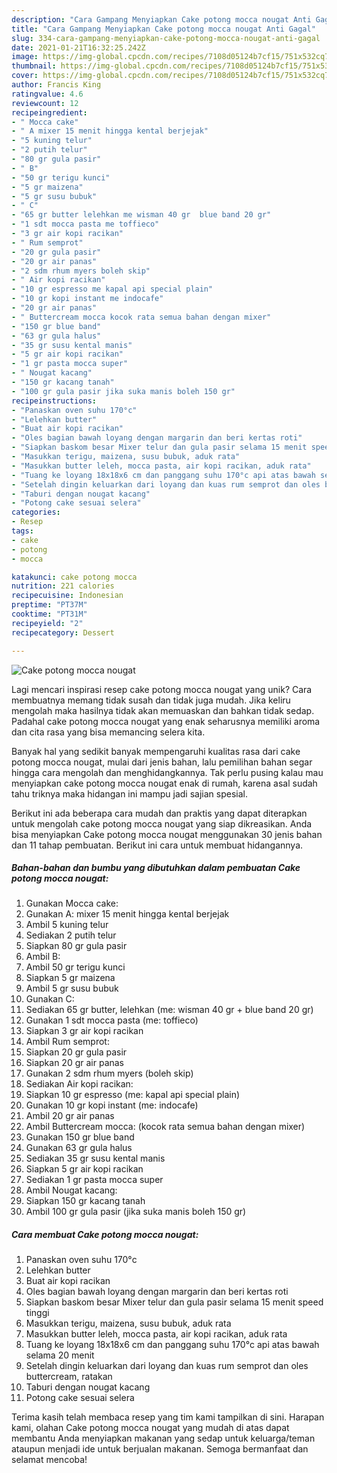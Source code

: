 ```yaml
---
description: "Cara Gampang Menyiapkan Cake potong mocca nougat Anti Gagal"
title: "Cara Gampang Menyiapkan Cake potong mocca nougat Anti Gagal"
slug: 334-cara-gampang-menyiapkan-cake-potong-mocca-nougat-anti-gagal
date: 2021-01-21T16:32:25.242Z
image: https://img-global.cpcdn.com/recipes/7108d05124b7cf15/751x532cq70/cake-potong-mocca-nougat-foto-resep-utama.jpg
thumbnail: https://img-global.cpcdn.com/recipes/7108d05124b7cf15/751x532cq70/cake-potong-mocca-nougat-foto-resep-utama.jpg
cover: https://img-global.cpcdn.com/recipes/7108d05124b7cf15/751x532cq70/cake-potong-mocca-nougat-foto-resep-utama.jpg
author: Francis King
ratingvalue: 4.6
reviewcount: 12
recipeingredient:
- " Mocca cake"
- " A mixer 15 menit hingga kental berjejak"
- "5 kuning telur"
- "2 putih telur"
- "80 gr gula pasir"
- " B"
- "50 gr terigu kunci"
- "5 gr maizena"
- "5 gr susu bubuk"
- " C"
- "65 gr butter lelehkan me wisman 40 gr  blue band 20 gr"
- "1 sdt mocca pasta me toffieco"
- "3 gr air kopi racikan"
- " Rum semprot"
- "20 gr gula pasir"
- "20 gr air panas"
- "2 sdm rhum myers boleh skip"
- " Air kopi racikan"
- "10 gr espresso me kapal api special plain"
- "10 gr kopi instant me indocafe"
- "20 gr air panas"
- " Buttercream mocca kocok rata semua bahan dengan mixer"
- "150 gr blue band"
- "63 gr gula halus"
- "35 gr susu kental manis"
- "5 gr air kopi racikan"
- "1 gr pasta mocca super"
- " Nougat kacang"
- "150 gr kacang tanah"
- "100 gr gula pasir jika suka manis boleh 150 gr"
recipeinstructions:
- "Panaskan oven suhu 170°c"
- "Lelehkan butter"
- "Buat air kopi racikan"
- "Oles bagian bawah loyang dengan margarin dan beri kertas roti"
- "Siapkan baskom besar Mixer telur dan gula pasir selama 15 menit speed tinggi"
- "Masukkan terigu, maizena, susu bubuk, aduk rata"
- "Masukkan butter leleh, mocca pasta, air kopi racikan, aduk rata"
- "Tuang ke loyang 18x18x6 cm dan panggang suhu 170°c api atas bawah selama 20 menit"
- "Setelah dingin keluarkan dari loyang dan kuas rum semprot dan oles buttercream, ratakan"
- "Taburi dengan nougat kacang"
- "Potong cake sesuai selera"
categories:
- Resep
tags:
- cake
- potong
- mocca

katakunci: cake potong mocca 
nutrition: 221 calories
recipecuisine: Indonesian
preptime: "PT37M"
cooktime: "PT31M"
recipeyield: "2"
recipecategory: Dessert

---
```



![Cake potong mocca nougat](https://img-global.cpcdn.com/recipes/7108d05124b7cf15/751x532cq70/cake-potong-mocca-nougat-foto-resep-utama.jpg)

Lagi mencari inspirasi resep cake potong mocca nougat yang unik? Cara membuatnya memang tidak susah dan tidak juga mudah. Jika keliru mengolah maka hasilnya tidak akan memuaskan dan bahkan tidak sedap. Padahal cake potong mocca nougat yang enak seharusnya memiliki aroma dan cita rasa yang bisa memancing selera kita.



Banyak hal yang sedikit banyak mempengaruhi kualitas rasa dari cake potong mocca nougat, mulai dari jenis bahan, lalu pemilihan bahan segar hingga cara mengolah dan menghidangkannya. Tak perlu pusing kalau mau menyiapkan cake potong mocca nougat enak di rumah, karena asal sudah tahu triknya maka hidangan ini mampu jadi sajian spesial.


Berikut ini ada beberapa cara mudah dan praktis yang dapat diterapkan untuk mengolah cake potong mocca nougat yang siap dikreasikan. Anda bisa menyiapkan Cake potong mocca nougat menggunakan 30 jenis bahan dan 11 tahap pembuatan. Berikut ini cara untuk membuat hidangannya.

<!--inarticleads1-->

##### Bahan-bahan dan bumbu yang dibutuhkan dalam pembuatan Cake potong mocca nougat:

1. Gunakan  Mocca cake:
1. Gunakan  A: mixer 15 menit hingga kental berjejak
1. Ambil 5 kuning telur
1. Sediakan 2 putih telur
1. Siapkan 80 gr gula pasir
1. Ambil  B:
1. Ambil 50 gr terigu kunci
1. Siapkan 5 gr maizena
1. Ambil 5 gr susu bubuk
1. Gunakan  C:
1. Sediakan 65 gr butter, lelehkan (me: wisman 40 gr + blue band 20 gr)
1. Gunakan 1 sdt mocca pasta (me: toffieco)
1. Siapkan 3 gr air kopi racikan
1. Ambil  Rum semprot:
1. Siapkan 20 gr gula pasir
1. Siapkan 20 gr air panas
1. Gunakan 2 sdm rhum myers (boleh skip)
1. Sediakan  Air kopi racikan:
1. Siapkan 10 gr espresso (me: kapal api special plain)
1. Gunakan 10 gr kopi instant (me: indocafe)
1. Ambil 20 gr air panas
1. Ambil  Buttercream mocca: (kocok rata semua bahan dengan mixer)
1. Gunakan 150 gr blue band
1. Gunakan 63 gr gula halus
1. Sediakan 35 gr susu kental manis
1. Siapkan 5 gr air kopi racikan
1. Sediakan 1 gr pasta mocca super
1. Ambil  Nougat kacang:
1. Siapkan 150 gr kacang tanah
1. Ambil 100 gr gula pasir (jika suka manis boleh 150 gr)




<!--inarticleads2-->

##### Cara membuat Cake potong mocca nougat:

1. Panaskan oven suhu 170°c
1. Lelehkan butter
1. Buat air kopi racikan
1. Oles bagian bawah loyang dengan margarin dan beri kertas roti
1. Siapkan baskom besar Mixer telur dan gula pasir selama 15 menit speed tinggi
1. Masukkan terigu, maizena, susu bubuk, aduk rata
1. Masukkan butter leleh, mocca pasta, air kopi racikan, aduk rata
1. Tuang ke loyang 18x18x6 cm dan panggang suhu 170°c api atas bawah selama 20 menit
1. Setelah dingin keluarkan dari loyang dan kuas rum semprot dan oles buttercream, ratakan
1. Taburi dengan nougat kacang
1. Potong cake sesuai selera




Terima kasih telah membaca resep yang tim kami tampilkan di sini. Harapan kami, olahan Cake potong mocca nougat yang mudah di atas dapat membantu Anda menyiapkan makanan yang sedap untuk keluarga/teman ataupun menjadi ide untuk berjualan makanan. Semoga bermanfaat dan selamat mencoba!

